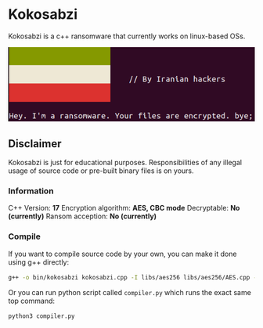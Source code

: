 # Kokosabzi
Kokosabzi is a c++ ransomware that currently works on linux-based OSs.

[![screenshot](resources/scr.png "screenshot")](resources/scr.png "screenshot")

## Disclaimer
Kokosabzi is just for educational purposes. Responsibilities of any illegal usage of source code or pre-built binary files is on yours.

### Information
C++ Version: **17**
Encryption algorithm: **AES, CBC mode**
Decryptable: **No (currently)**
Ransom acception: **No (currently)**

### Compile
If you want to compile source code by your own, you can make it done using g++ directly:
```bash
g++ -o bin/kokosabzi kokosabzi.cpp -I libs/aes256 libs/aes256/AES.cpp -std=c++17 -lssl -lcrypto
```
Or you can run python script called `compiler.py` which runs the exact same top command:
```bash
python3 compiler.py
```